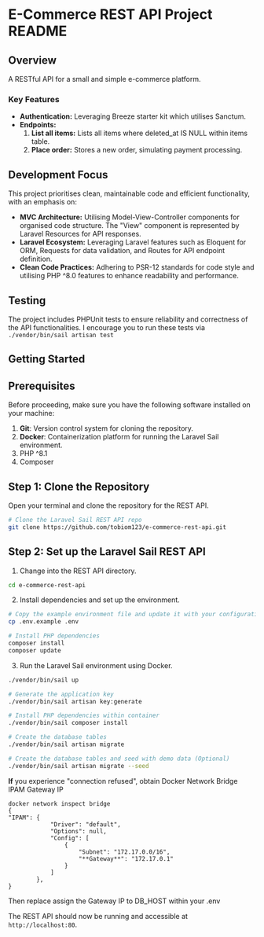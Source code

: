 # E-Commerce REST API Project README

## Overview

A RESTful API for a small and simple e-commerce platform.

### Key Features

- **Authentication:** Leveraging Breeze starter kit which utilises Sanctum.
- **Endpoints:**
    1. **List all items:** Lists all items where deleted_at IS NULL within items table.
    2. **Place order:** Stores a new order, simulating payment processing.

## Development Focus

This project prioritises clean, maintainable code and efficient functionality, with an emphasis on:

- **MVC Architecture:** Utilising Model-View-Controller components for organised code structure. The "View" component is represented by Laravel Resources for API responses.
- **Laravel Ecosystem:** Leveraging Laravel features such as Eloquent for ORM, Requests for data validation, and Routes for API endpoint definition.
- **Clean Code Practices:** Adhering to PSR-12 standards for code style and utilising PHP ^8.0 features to enhance readability and performance.

## Testing

The project includes PHPUnit tests to ensure reliability and correctness of the API functionalities. I encourage you to run these tests via ``./vendor/bin/sail artisan test``

## Getting Started

## Prerequisites

Before proceeding, make sure you have the following software installed on your machine:

1. **Git**: Version control system for cloning the repository.
2. **Docker**: Containerization platform for running the Laravel Sail environment.
3. PHP ^8.1
4. Composer

## Step 1: Clone the Repository

Open your terminal and clone the repository for the REST API.

```bash
# Clone the Laravel Sail REST API repo
git clone https://github.com/tobiom123/e-commerce-rest-api.git
```

## Step 2: Set up the Laravel Sail REST API

1. Change into the REST API directory.

```bash
cd e-commerce-rest-api
```

2. Install dependencies and set up the environment.

```bash
# Copy the example environment file and update it with your configuration
cp .env.example .env

# Install PHP dependencies
composer install
composer update
```

3. Run the Laravel Sail environment using Docker.

```bash
./vendor/bin/sail up

# Generate the application key
./vendor/bin/sail artisan key:generate

# Install PHP dependencies within container
./vendor/bin/sail composer install

# Create the database tables
./vendor/bin/sail artisan migrate

# Create the database tables and seed with demo data (Optional)
./vendor/bin/sail artisan migrate --seed
```
**If** you experience "connection refused", obtain Docker Network Bridge IPAM Gateway IP
```
docker network inspect bridge
{
"IPAM": {
            "Driver": "default",
            "Options": null,
            "Config": [
                {
                    "Subnet": "172.17.0.0/16",
                    "**Gateway**": "172.17.0.1"
                }
            ]
        },
}
```
Then replace assign the Gateway IP to DB_HOST within your .env

The REST API should now be running and accessible at `http://localhost:80`.